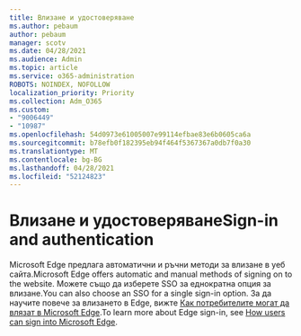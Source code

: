 ```yaml
---
title: Влизане и удостоверяване
ms.author: pebaum
author: pebaum
manager: scotv
ms.date: 04/28/2021
ms.audience: Admin
ms.topic: article
ms.service: o365-administration
ROBOTS: NOINDEX, NOFOLLOW
localization_priority: Priority
ms.collection: Adm_O365
ms.custom:
- "9006449"
- "10987"
ms.openlocfilehash: 54d0973e61005007e99114efbae83e6b0605ca6a
ms.sourcegitcommit: b78efb0f182395eb94f464f5367367a0db7f0a30
ms.translationtype: MT
ms.contentlocale: bg-BG
ms.lasthandoff: 04/28/2021
ms.locfileid: "52124823"
---
```

# <a name="sign-in-and-authentication"></a><span data-ttu-id="12996-102">Влизане и удостоверяване</span><span class="sxs-lookup"><span data-stu-id="12996-102">Sign-in and authentication</span></span>

<span data-ttu-id="12996-103">Microsoft Edge предлага автоматични и ръчни методи за влизане в уеб сайта.</span><span class="sxs-lookup"><span data-stu-id="12996-103">Microsoft Edge offers automatic and manual methods of signing on to the website.</span></span> <span data-ttu-id="12996-104">Можете също да изберете SSO за еднократна опция за влизане.</span><span class="sxs-lookup"><span data-stu-id="12996-104">You can also choose an SSO for a single sign-in option.</span></span> <span data-ttu-id="12996-105">За да научите повече за влизането в Edge, вижте [Как потребителите могат да влязат в Microsoft Edge](https://docs.microsoft.com/deployedge/microsoft-edge-security-identity#how-users-can-sign-into-microsoft-edge).</span><span class="sxs-lookup"><span data-stu-id="12996-105">To learn more about Edge sign-in, see [How users can sign into Microsoft Edge](https://docs.microsoft.com/deployedge/microsoft-edge-security-identity#how-users-can-sign-into-microsoft-edge).</span></span>  